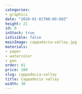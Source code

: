 ```yaml
---
categories:
- graphics
date: "2020-01-01T00:00:00Z"
height: 21
id: 0
inStock: true
isVisible: false
mainImage: cappadocia-valley.jpg
materials:
- paper
- watercolor
- pen
order: 81
price: 100
slug: cappadocia-valley
title: Cappadocia valley
width: 30
---
```


